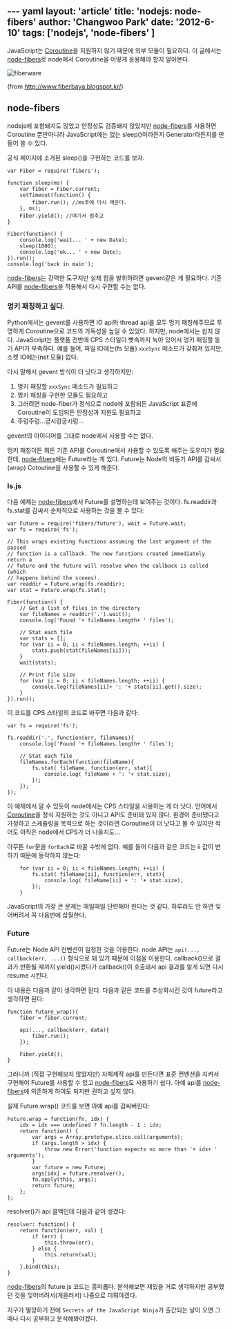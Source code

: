 --- yaml
layout: 'article'
title: 'nodejs: node-fibers'
author: 'Changwoo Park'
date: '2012-6-10'
tags: ['nodejs', 'node-fibers' ]
---

JavaScript는 [Coroutine][]을 지원하지 않기 때문에 외부 모듈이 필요하다. 이 글에서는 [node-fibers][]로 node에서 Coroutine을 어떻게 응용해야 할지 알아본다.

![fiberware](/articles/2012/nodejs-fibers/puton-fiber.jpg)

(from http://www.fiberbaya.blogspot.kr/)

## node-fibers

nodejs에 포함돼지도 않았고 안정성도 검증돼지 않았지만 [node-fibers][]를 사용하면 Coroutine 뿐만아니라 JavaScript에는 없는 sleep()이라든지 Generator라든지를 만들어 쓸 수 있다.

공식 페이지에 소개된 sleep()을 구현하는 코드를 보자.

    var Fiber = require('fibers');

    function sleep(ms) {
        var fiber = Fiber.current;
        setTimeout(function() {
            fiber.run(); //ms후에 다시 깨운다.
        }, ms);
        Fiber.yield(); //여기서 멈추고
    }

    Fiber(function() {
        console.log('wait... ' + new Date);
        sleep(1000);
        console.log('ok... ' + new Date);
    }).run();
    console.log('back in main');

[node-fibers][]는 강력한 도구지만 실제 힘을 발휘하려면 gevent같은 게 필요하다. 기존 API를 [node-fibers][]을 적용해서 다시 구현할 수는 없다.

### 멍키 패칭하고 싶다.

Python에서는 gevent를 사용하면 IO api와 thread api를 모두 멍키 패칭해주므로 투명하게 Coroutine으로 코드의 가독성을 높일 수 있었다. 하지만, node에서는 쉽지 않다. JavaScript는 플랫폼 전반에 CPS 스타일이 뼛속까지 녹아 있어서 멍키 패칭할 동기 API가 부족하다. 예를 들어, 파일 IO에는(fs 모듈) `xxxSync` 메소드가 갖춰져 있지만, 소켓 IO에는(net 모듈) 없다.

다시 말해서 gevent 방식이 더 낫다고 생각하지만:

1) 멍키 패칭할 `xxxSync` 메소드가 필요하고
2) 멍키 패칭을 구현한 모듈도 필요하고
3) 그러려면 node-fiber가 정식으로 node에 포함되든 JavaScript 표준에 Coroutine이 도입되든 안정성과 지원도 필요하고
4) 주렁주렁...궁시렁궁시렁...

gevent의 아이디어를 그대로 node에서 사용할 수는 없다.

멍키 패칭이든 뭐든 기존 API를 Coroutine에서 사용할 수 있도록 해주는 도우미가 필요한데, [node-fibers][]에는 Future라는 게 있다. Future는 Node의 비동기 API를 감싸서(wrap) Cotoutine을 사용할 수 있게 해준다.

### ls.js

다음 예제는 [node-fibers][]에서 Future를 설명하는데 보여주는 것이다. fs.readdir과 fs.stat를 감싸서 순차적으로 사용하는 것을 볼 수 있다:

    var Future = require('fibers/future'), wait = Future.wait;
    var fs = require('fs');

    // This wraps existing functions assuming the last argument of the passed
    // function is a callback. The new functions created immediately return a
    // future and the future will resolve when the callback is called (which
    // happens behind the scenes).
    var readdir = Future.wrap(fs.readdir);
    var stat = Future.wrap(fs.stat);

    Fiber(function() {
        // Get a list of files in the directory
        var fileNames = readdir('.').wait();
        console.log('Found '+ fileNames.length+ ' files');

        // Stat each file
        var stats = [];
        for (var ii = 0; ii < fileNames.length; ++ii) {
            stats.push(stat(fileNames[ii]));
        }
        wait(stats);

        // Print file size
        for (var ii = 0; ii < fileNames.length; ++ii) {
            console.log(fileNames[ii]+ ': '+ stats[ii].get().size);
        }
    }).run();

이 코드를 CPS 스타일의 코드로 바꾸면 다음과 같다:

    var fs = require('fs');

    fs.readdir('.', function(err, fileNames){
        console.log('Found '+ fileNames.length+ ' files');

        // Stat each file
        fileNames.forEach(function(fileName){
            fs.stat( fileName, function(err, stat){
                console.log( fileName + ': '+ stat.size);
            });
        });
    });

이 예제에서 알 수 있듯이 node에서는 CPS 스타일을 사용하는 게 더 낫다. 언어에서 [Coroutine][]을 정식 지원하는 것도 아니고 API도 준비돼 있지 않다. 환경이 준비됐다고 가정하고 스케쥴링을 목적으로 하는 것이라면 Coroutine이 더 낫다고 볼 수 있지만 적어도 아직은 node에서 CPS가 더 나을지도...

아무튼 `for`문을 `forEach`로 바꿀 수밖에 없다. 예를 들어 다음과 같은 코드는 ii 값이 변하기 때문에 동작하지 않는다:

        for (var ii = 0; ii < fileNames.length; ++ii) {
            fs.stat( fileName[ii], function(err, stat){
                console.log( fileName[ii] + ': '+ stat.size);
            });
        }

JavaScript의 가장 큰 문제는 매일매일 단련해야 한다는 것 같다. 하루라도 안 하면 잊어버려서 꼭 다음번에 삽질한다.

### Future

Future는 Node API 컨벤션이 일정한 것을 이용한다. node API는 `api(..., callback(err, ...))` 형식으로 돼 있기 때문에 이점을 이용한다. callback()으로 결과가 반환될 때까지 yield()시켰다가 callback()이 호출돼서 api 결과를 알게 되면 다시 resume 시킨다.

이 내용은 다음과 같이 생각하면 된다. 다음과 같은 코드를 추상화시킨 것이 future라고 생각하면 된다:

    function future_wrap(){
        fiber = fiber.current;

        api(..., callback(err, data){
            fiber.run();
        });

        Fiber.yield();
    }

그러니까 (직접 구현해보지 않았지만) 자체제작 api를 만든다면 표준 컨벤션을 지켜서 구현해야 Future를 사용할 수 있고 [node-fibers][]도 사용하기 쉽다. 아예 api를 [node-fibers][]에 의존하게 하여도 되지만 권하고 싶지 않다.

실제 Future.wrap() 코드를 보면 아예 api를 감싸버린다:

    Future.wrap = function(fn, idx) {
        idx = idx === undefined ? fn.length - 1 : idx;
        return function() {
            var args = Array.prototype.slice.call(arguments);
            if (args.length > idx) {
                throw new Error('function expects no more than '+ idx+ ' arguments');
            }
            var future = new Future;
            args[idx] = future.resolver();
            fn.apply(this, args);
            return future;
        };
    };

resolver()가 api 콜백인데 다음과 같이 생겼다:

    resolver: function() {
        return function(err, val) {
            if (err) {
                this.throw(err);
            } else {
                this.return(val);
            }
        }.bind(this);
    }

[node-fibers][]의 future.js 코드는 흥미롭다. 분석해보면 재밌을 거로 생각하지만 공부했던 것을 잊어버려서(게을러서) 나중으로 미뤄야겠다.

지구가 멸망하기 전에 `Secrets of the JavaScript Ninja`가 출간되는 날이 오면 그때나 다시 공부하고 분석해봐야겠다.

[node-fibers]: https://github.com/laverdet/node-fibers
[Coroutine]: /articles/2012/coroutine.html

